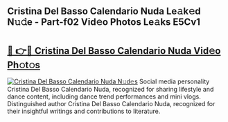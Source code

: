 ## Cristina Del Basso Calendario Nuda Le𝚊k𝚎d N𝚞𝚍e - Part-f02 Vid𝚎o Photos Le𝚊ks E5Cv1

# <h2><a href="http://fbf87fy.evod.top/?m=Cristina+Del+Basso+Calendario+Nuda">🔗 👉🔴 Cristina Del Basso Calendario Nuda Vid𝚎o Ph𝚘t𝚘s</a></h2>

[![Cristina Del Basso Calendario Nuda N𝚞d𝚎s](https://i.imgur.com/8V9OHl7.gif)](http://fbf87fy.evod.top/?m=Cristina+Del+Basso+Calendario+Nuda)
Social media personality Cristina Del Basso Calendario Nuda, recognized for sharing lifestyle and dance content, including dance trend performances and mini vlogs. Distinguished author Cristina Del Basso Calendario Nuda, recognized for their insightful writings and contributions to literature. 
